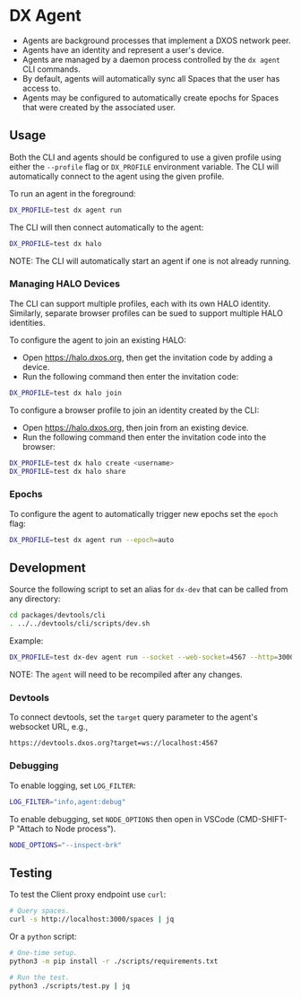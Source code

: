 # DX Agent

- Agents are background processes that implement a DXOS network peer.
- Agents have an identity and represent a user's device.
- Agents are managed by a daemon process controlled by the `dx agent` CLI commands.
- By default, agents will automatically sync all Spaces that the user has access to.
- Agents may be configured to automatically create epochs for Spaces that were created by the associated user.


## Usage

Both the CLI and agents should be configured to use a given profile using either the `--profile` flag or `DX_PROFILE` environment variable. 
The CLI will automatically connect to the agent using the given profile.

To run an agent in the foreground:

```bash
DX_PROFILE=test dx agent run
```

The CLI will then connect automatically to the agent:

```bash
DX_PROFILE=test dx halo
```

NOTE: The CLI will automatically start an agent if one is not already running.

### Managing HALO Devices

The CLI can support multiple profiles, each with its own HALO identity.
Similarly, separate browser profiles can be sued to support multiple HALO identities.

To configure the agent to join an existing HALO:

- Open https://halo.dxos.org, then get the invitation code by adding a device.
- Run the following command then enter the invitation code:

```bash
DX_PROFILE=test dx halo join
```

To configure a browser profile to join an identity created by the CLI:

- Open https://halo.dxos.org, then join from an existing device.
- Run the following command then enter the invitation code into the browser:

```bash
DX_PROFILE=test dx halo create <username>
DX_PROFILE=test dx halo share
```

### Epochs

To configure the agent to automatically trigger new epochs set the `epoch` flag:

```bash
DX_PROFILE=test dx agent run --epoch=auto
```


## Development

Source the following script to set an alias for `dx-dev` that can be called from any directory:

```bash
cd packages/devtools/cli
. ../../devtools/cli/scripts/dev.sh
```

Example:

```bash
DX_PROFILE=test dx-dev agent run --socket --web-socket=4567 --http=3000
```

NOTE: The `agent` will need to be recompiled after any changes.


### Devtools

To connect devtools, set the `target` query parameter to the agent's websocket URL, e.g.,

`https://devtools.dxos.org?target=ws://localhost:4567`


### Debugging

To enable logging, set `LOG_FILTER`:

```bash
LOG_FILTER="info,agent:debug"
```

To enable debugging, set `NODE_OPTIONS` then open in VSCode (CMD-SHIFT-P "Attach to Node process").

```bash
NODE_OPTIONS="--inspect-brk"
```

## Testing

To test the Client proxy endpoint use `curl`:

```bash
# Query spaces.
curl -s http://localhost:3000/spaces | jq
```

Or a `python` script:

```bash
# One-time setup.
python3 -m pip install -r ./scripts/requirements.txt

# Run the test.
python3 ./scripts/test.py | jq
```
